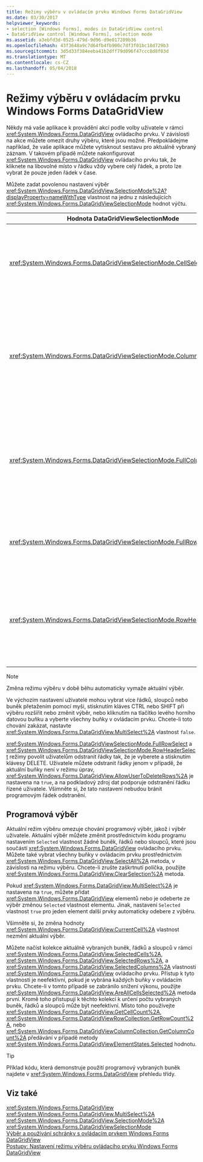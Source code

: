```yaml
---
title: Režimy výběru v ovládacím prvku Windows Forms DataGridView
ms.date: 03/30/2017
helpviewer_keywords:
- selection [Windows Forms], modes in DataGridView control
- DataGridView control [Windows Forms], selection mode
ms.assetid: a3ebfd3d-0525-479d-9d96-d9e017289b36
ms.openlocfilehash: 43f3648a9c7d64fb4fb900c7df3f01bc18d729b3
ms.sourcegitcommit: 3d5d33f384eeba41b2dff79d096f47ccc8d8f03d
ms.translationtype: MT
ms.contentlocale: cs-CZ
ms.lasthandoff: 05/04/2018
---
```

# <a name="selection-modes-in-the-windows-forms-datagridview-control"></a>Režimy výběru v ovládacím prvku Windows Forms DataGridView
Někdy má vaše aplikace k provádění akcí podle volby uživatele v rámci <xref:System.Windows.Forms.DataGridView> ovládacího prvku. V závislosti na akce můžete omezit druhy výběru, které jsou možné. Předpokládejme například, že vaše aplikace můžete vytisknout sestavu pro aktuálně vybraný záznam. V takovém případě můžete nakonfigurovat <xref:System.Windows.Forms.DataGridView> ovládacího prvku tak, že kliknete na libovolné místo v řádku vždy vybere celý řádek, a proto lze vybrat že pouze jeden řádek v čase.  
  
 Můžete zadat povolenou nastavení výběr <xref:System.Windows.Forms.DataGridView.SelectionMode%2A?displayProperty=nameWithType> vlastnost na jednu z následujících <xref:System.Windows.Forms.DataGridViewSelectionMode> hodnot výčtu.  
  
|Hodnota DataGridViewSelectionMode|Popis|  
|-------------------------------------|-----------------|  
|<xref:System.Windows.Forms.DataGridViewSelectionMode.CellSelect>|Klepnutím na buňku vyberete. Záhlaví řádků a sloupců nelze použít pro výběr.|  
|<xref:System.Windows.Forms.DataGridViewSelectionMode.ColumnHeaderSelect>|Klepnutím na buňku vyberete. Kliknutím na záhlaví sloupce vybere celý sloupec. Záhlaví sloupců nelze použít k řazení.|  
|<xref:System.Windows.Forms.DataGridViewSelectionMode.FullColumnSelect>|Kliknutím na buňku nebo záhlaví sloupce vybere celý sloupec. Záhlaví sloupců nelze použít k řazení.|  
|<xref:System.Windows.Forms.DataGridViewSelectionMode.FullRowSelect>|Kliknutím na buňku nebo řádek záhlaví vybere celý řádek.|  
|<xref:System.Windows.Forms.DataGridViewSelectionMode.RowHeaderSelect>|Výchozí režim výběru. Klepnutím na buňku vyberete. Kliknutím na záhlaví řádků vybere celý řádek.|  
  
> [!NOTE]
>  Změna režimu výběru v době běhu automaticky vymaže aktuální výběr.  
  
 Ve výchozím nastavení uživatelé mohou vybrat více řádků, sloupců nebo buněk přetažením pomocí myši, stisknutím kláves CTRL nebo SHIFT při výběru rozšířit nebo změnit výběr, nebo kliknutím na tlačítko levého horního datovou buňku a vyberte všechny buňky v ovládacím prvku. Chcete-li toto chování zakázat, nastavte <xref:System.Windows.Forms.DataGridView.MultiSelect%2A> vlastnost `false`.  
  
 <xref:System.Windows.Forms.DataGridViewSelectionMode.FullRowSelect> a <xref:System.Windows.Forms.DataGridViewSelectionMode.RowHeaderSelect> režimy povolit uživatelům odstranit řádky tak, že je vyberete a stisknutím klávesy DELETE. Uživatele můžete odstranit řádky jenom v případě, že aktuální buňky není v režimu úprav, <xref:System.Windows.Forms.DataGridView.AllowUserToDeleteRows%2A> je nastavena na `true`, a na podkladový zdroj dat podporuje odstranění řádku řízené uživatele. Všimněte si, že tato nastavení nebudou bránit programovým řádek odstranění.  
  
## <a name="programmatic-selection"></a>Programová výběr  
 Aktuální režim výběru omezuje chování programový výběr, jakož i výběr uživatele. Aktuální výběr můžete změnit prostřednictvím kódu programu nastavením `Selected` vlastnost žádné buněk, řádků nebo sloupců, které jsou součástí <xref:System.Windows.Forms.DataGridView> ovládacího prvku. Můžete také vybrat všechny buňky v ovládacím prvku prostřednictvím <xref:System.Windows.Forms.DataGridView.SelectAll%2A> metoda, v závislosti na režimu výběru. Chcete-li zrušte zaškrtnutí políčka, použijte <xref:System.Windows.Forms.DataGridView.ClearSelection%2A> metoda.  
  
 Pokud <xref:System.Windows.Forms.DataGridView.MultiSelect%2A> je nastavena na `true`, můžete přidat <xref:System.Windows.Forms.DataGridView> elementů nebo je odeberte ze výběr změnou `Selected` vlastnost elementu. Jinak, nastavení `Selected` vlastnost `true` pro jeden element další prvky automaticky odebere z výběru.  
  
 Všimněte si, že změna hodnoty <xref:System.Windows.Forms.DataGridView.CurrentCell%2A> vlastnost nezmění aktuální výběr.  
  
 Můžete načíst kolekce aktuálně vybraných buněk, řádků a sloupců v rámci <xref:System.Windows.Forms.DataGridView.SelectedCells%2A>, <xref:System.Windows.Forms.DataGridView.SelectedRows%2A>, a <xref:System.Windows.Forms.DataGridView.SelectedColumns%2A> vlastnosti <xref:System.Windows.Forms.DataGridView> ovládacího prvku. Přístup k tyto vlastnosti je neefektivní, pokud je vybrána každých buňky v ovládacím prvku. Chcete-li v tomto případě se zabránilo snížení výkonu, použijte <xref:System.Windows.Forms.DataGridView.AreAllCellsSelected%2A> metoda první. Kromě toho přistupují k těchto kolekcí k určení počtu vybraných buněk, řádků a sloupců může být neefektivní. Místo toho používejte <xref:System.Windows.Forms.DataGridView.GetCellCount%2A>, <xref:System.Windows.Forms.DataGridViewRowCollection.GetRowCount%2A>, nebo <xref:System.Windows.Forms.DataGridViewColumnCollection.GetColumnCount%2A> předávání v případě metody <xref:System.Windows.Forms.DataGridViewElementStates.Selected> hodnotu.  
  
> [!TIP]
>  Příklad kódu, která demonstruje použití programový vybraných buněk najdete v <xref:System.Windows.Forms.DataGridView> přehledu třídy.  
  
## <a name="see-also"></a>Viz také  
 <xref:System.Windows.Forms.DataGridView>  
 <xref:System.Windows.Forms.DataGridView.MultiSelect%2A>  
 <xref:System.Windows.Forms.DataGridView.SelectionMode%2A>  
 <xref:System.Windows.Forms.DataGridViewSelectionMode>  
 [Výběr a používání schránky s ovládacím prvkem Windows Forms DataGridView](../../../../docs/framework/winforms/controls/selection-and-clipboard-use-with-the-windows-forms-datagridview-control.md)  
 [Postupy: Nastavení režimu výběru ovládacího prvku Windows Forms DataGridView](../../../../docs/framework/winforms/controls/how-to-set-the-selection-mode-of-the-windows-forms-datagridview-control.md)
